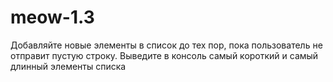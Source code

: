 # meow-1.3
Добавляйте новые элементы в список до тех пор, пока пользователь не отправит пустую строку. Выведите в консоль самый короткий и самый длинный элементы списка
